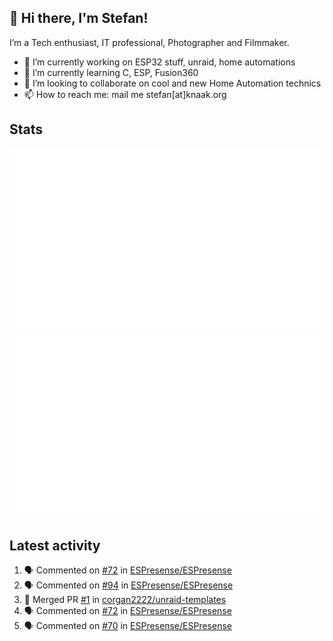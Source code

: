 ## 👋 Hi there, I'm Stefan!
I’m a Tech enthusiast, IT professional, Photographer and Filmmaker.

- 🔭 I’m currently working on ESP32 stuff, unraid, home automations
- 🌱 I’m currently learning C, ESP, Fusion360
- 👯 I’m looking to collaborate on cool and new Home Automation technics
- 📫 How to reach me: mail me stefan[at]knaak.org

## Stats

![](https://github.com/corgan2222/github-stats/blob/master/generated/overview.svg) ![](https://github.com/corgan2222/github-stats/blob/master/generated/languages.svg)


## Latest activity

<!--START_SECTION:activity-->
1. 🗣 Commented on [#72](https://github.com/ESPresense/ESPresense/issues/72) in [ESPresense/ESPresense](https://github.com/ESPresense/ESPresense)
2. 🗣 Commented on [#94](https://github.com/ESPresense/ESPresense/issues/94) in [ESPresense/ESPresense](https://github.com/ESPresense/ESPresense)
3. 🎉 Merged PR [#1](https://github.com/corgan2222/unraid-templates/pull/1) in [corgan2222/unraid-templates](https://github.com/corgan2222/unraid-templates)
4. 🗣 Commented on [#72](https://github.com/ESPresense/ESPresense/issues/72) in [ESPresense/ESPresense](https://github.com/ESPresense/ESPresense)
5. 🗣 Commented on [#70](https://github.com/ESPresense/ESPresense/issues/70) in [ESPresense/ESPresense](https://github.com/ESPresense/ESPresense)
<!--END_SECTION:activity-->

<!--


